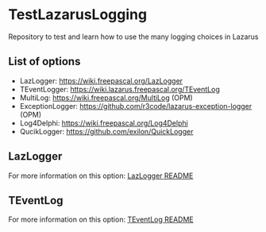 # TestLazarusLogging

Repository to test and learn how to use the many logging choices in Lazarus

## List of options

- LazLogger: https://wiki.freepascal.org/LazLogger
- TEventLogger: https://wiki.lazarus.freepascal.org/TEventLog
- MultiLog: https://wiki.freepascal.org/MultiLog (OPM)
- ExceptionLogger: https://github.com/r3code/lazarus-exception-logger (OPM)
- Log4Delphi: https://wiki.freepascal.org/Log4Delphi
- QucikLogger: https://github.com/exilon/QuickLogger

## LazLogger

For more information on this option: [LazLogger README](LazLogger/README.md)

## TEventLog

For more information on this option: [TEventLog README](TEventLog/README.md)

